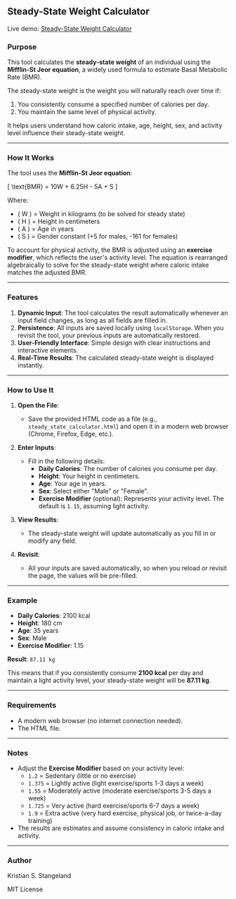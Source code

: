 ## Steady-State Weight Calculator

Live demo: [Steady-State Weight Calculator](https://aadnk.github.io/steady-state-weight/)

### Purpose

This tool calculates the **steady-state weight** of an individual using the **Mifflin-St Jeor equation**, a widely used formula to estimate Basal Metabolic Rate (BMR). 

The steady-state weight is the weight you will naturally reach over time if:
1. You consistently consume a specified number of calories per day.
2. You maintain the same level of physical activity.

It helps users understand how caloric intake, age, height, sex, and activity level influence their steady-state weight.

---

### How It Works

The tool uses the **Mifflin-St Jeor equation**:

\[
\text{BMR} = 10W + 6.25H - 5A + S
\]

Where:
- \( W \) = Weight in kilograms (to be solved for steady state)
- \( H \) = Height in centimeters
- \( A \) = Age in years
- \( S \) = Gender constant (+5 for males, -161 for females)

To account for physical activity, the BMR is adjusted using an **exercise modifier**, which reflects the user's activity level. The equation is rearranged algebraically to solve for the steady-state weight where caloric intake matches the adjusted BMR.

---

### Features

1. **Dynamic Input**: The tool calculates the result automatically whenever an input field changes, as long as all fields are filled in.
2. **Persistence**: All inputs are saved locally using `localStorage`. When you revisit the tool, your previous inputs are automatically restored.
3. **User-Friendly Interface**: Simple design with clear instructions and interactive elements.
4. **Real-Time Results**: The calculated steady-state weight is displayed instantly.

---

### How to Use It

1. **Open the File**:
   - Save the provided HTML code as a file (e.g., `steady_state_calculator.html`) and open it in a modern web browser (Chrome, Firefox, Edge, etc.).

2. **Enter Inputs**:
   - Fill in the following details:
     - **Daily Calories**: The number of calories you consume per day.
     - **Height**: Your height in centimeters.
     - **Age**: Your age in years.
     - **Sex**: Select either "Male" or "Female".
     - **Exercise Modifier** (optional): Represents your activity level. The default is `1.15`, assuming light activity.

3. **View Results**:
   - The steady-state weight will update automatically as you fill in or modify any field.

4. **Revisit**:
   - All your inputs are saved automatically, so when you reload or revisit the page, the values will be pre-filled.

---

### Example

- **Daily Calories**: 2100 kcal  
- **Height**: 180 cm  
- **Age**: 35 years  
- **Sex**: Male  
- **Exercise Modifier**: 1.15  

**Result**: `87.11 kg`

This means that if you consistently consume **2100 kcal** per day and maintain a light activity level, your steady-state weight will be **87.11 kg**.

---

### Requirements

- A modern web browser (no internet connection needed).
- The HTML file.

---

### Notes

- Adjust the **Exercise Modifier** based on your activity level:
  - `1.2` = Sedentary (little or no exercise)
  - `1.375` = Lightly active (light exercise/sports 1-3 days a week)
  - `1.55` = Moderately active (moderate exercise/sports 3-5 days a week)
  - `1.725` = Very active (hard exercise/sports 6-7 days a week)
  - `1.9` = Extra active (very hard exercise, physical job, or twice-a-day training)
- The results are estimates and assume consistency in caloric intake and activity.

---

### Author

Kristian S. Stangeland

MIT License 
